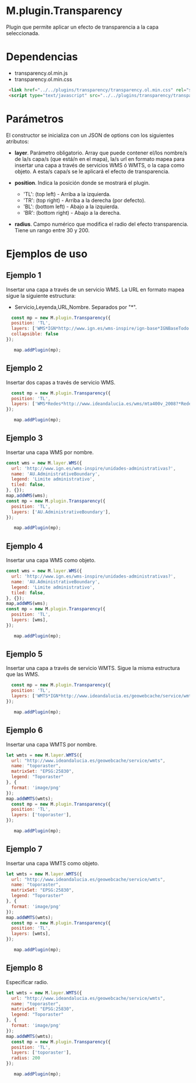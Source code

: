 # M.plugin.Transparency

Plugin que permite aplicar un efecto de transparencia a la capa seleccionada.

# Dependencias

- transparency.ol.min.js
- transparency.ol.min.css


```html
 <link href="../../plugins/transparency/transparency.ol.min.css" rel="stylesheet" />
 <script type="text/javascript" src="../../plugins/transparency/transparency.ol.min.js"></script>
```

# Parámetros

El constructor se inicializa con un JSON de options con los siguientes atributos:

- **layer**. Parámetro obligatorio. Array que puede contener el/los nombre/s de la/s capa/s (que está/n en el mapa), la/s url en formato mapea para insertar una capa a través de servicios WMS ó WMTS, o la capa como objeto.
  A esta/s capa/s se le aplicará el efecto de transparencia.

- **position**. Indica la posición donde se mostrará el plugin.
  - 'TL': (top left) - Arriba a la izquierda.
  - 'TR': (top right) - Arriba a la derecha (por defecto).
  - 'BL': (bottom left) - Abajo a la izquierda.
  - 'BR': (bottom right) - Abajo a la derecha.

- **radius**. Campo numérico que modifica el radio del efecto transparencia. Tiene un rango entre 30 y 200.

# Ejemplos de uso

## Ejemplo 1
Insertar una capa a través de un servicio WMS. La URL en formato mapea sigue la siguiente estructura:
  - Servicio,Leyenda,URL,Nombre. Separados por "*".
```javascript
  const mp = new M.plugin.Transparency({
  position: 'TL',
  layers: ['WMS*IGN*http://www.ign.es/wms-inspire/ign-base*IGNBaseTodo'],
  collapsible: false
});

   map.addPlugin(mp);
```

## Ejemplo 2
Insertar dos capas a través de servicio WMS.
```javascript
  const mp = new M.plugin.Transparency({
  position: 'TL',
  layers: ['WMS*Redes*http://www.ideandalucia.es/wms/mta400v_2008?*Redes_energeticas', 'WMS*IGN*http://www.ign.es/wms-inspire/ign-base*IGNBaseTodo']
});

   map.addPlugin(mp);
```

## Ejemplo 3
Insertar una capa WMS por nombre.
```javascript
const wms = new M.layer.WMS({
  url: 'http://www.ign.es/wms-inspire/unidades-administrativas?',
  name: 'AU.AdministrativeBoundary',
  legend: 'Limite administrativo',
  tiled: false,
}, {});
map,addWMS(wms);
const mp = new M.plugin.Transparency({
  position: 'TL',
  layers: ['AU.AdministrativeBoundary'],
});

   map.addPlugin(mp);
```

## Ejemplo 4
Insertar una capa WMS como objeto.
```javascript
const wms = new M.layer.WMS({
  url: 'http://www.ign.es/wms-inspire/unidades-administrativas?',
  name: 'AU.AdministrativeBoundary',
  legend: 'Limite administrativo',
  tiled: false,
}, {});
map,addWMS(wms);
const mp = new M.plugin.Transparency({
  position: 'TL',
  layers: [wms],
});

   map.addPlugin(mp);
```

## Ejemplo 5
Insertar una capa a través de servicio WMTS. Sigue la misma estructura que las WMS.
```javascript
  const mp = new M.plugin.Transparency({
  position: 'TL',
  layers: ['WMTS*IGN*http://www.ideandalucia.es/geowebcache/service/wmts*toporaster']
});

   map.addPlugin(mp);
```

## Ejemplo 6
Insertar una capa WMTS por nombre.
```javascript
let wmts = new M.layer.WMTS({
  url: "http://www.ideandalucia.es/geowebcache/service/wmts",
  name: "toporaster",
  matrixSet: "EPSG:25830",
  legend: "Toporaster"
}, {
  format: 'image/png'
});
map.addWMTS(wmts);
  const mp = new M.plugin.Transparency({
  position: 'TL',
  layers: ['toporaster'],
});

   map.addPlugin(mp);
```

## Ejemplo 7
Insertar una capa WMTS como objeto.
```javascript
let wmts = new M.layer.WMTS({
  url: "http://www.ideandalucia.es/geowebcache/service/wmts",
  name: "toporaster",
  matrixSet: "EPSG:25830",
  legend: "Toporaster"
}, {
  format: 'image/png'
});
map.addWMTS(wmts);
  const mp = new M.plugin.Transparency({
  position: 'TL',
  layers: [wmts],
});

   map.addPlugin(mp);
```

## Ejemplo 8
Especificar radio.
```javascript
let wmts = new M.layer.WMTS({
  url: "http://www.ideandalucia.es/geowebcache/service/wmts",
  name: "toporaster",
  matrixSet: "EPSG:25830",
  legend: "Toporaster"
}, {
  format: 'image/png'
});
map.addWMTS(wmts);
  const mp = new M.plugin.Transparency({
  position: 'TL',
  layers: ['toporaster'],
  radius: 200
});

   map.addPlugin(mp);
```
